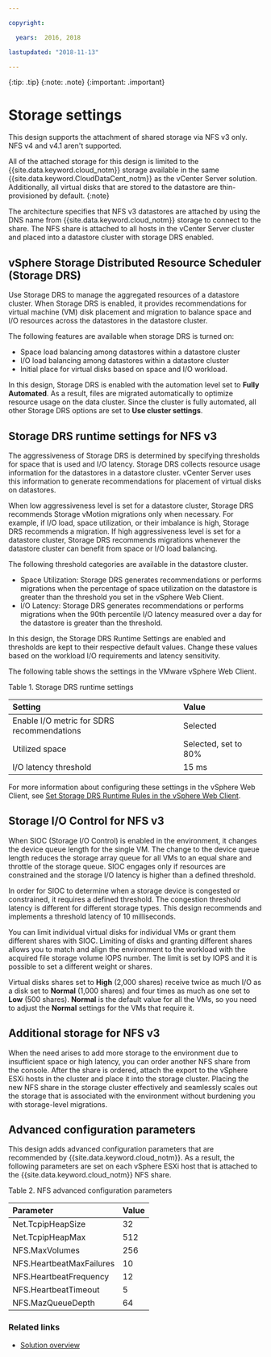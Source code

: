 ```yaml
---

copyright:

  years:  2016, 2018

lastupdated: "2018-11-13"

---
```


{:tip: .tip}
{:note: .note}
{:important: .important}

# Storage settings

This design supports the attachment of shared storage via NFS v3 only. NFS v4 and v4.1 aren't supported.

All of the attached storage for this design is limited to the {{site.data.keyword.cloud_notm}} storage available in the same {{site.data.keyword.CloudDataCent_notm}} as the vCenter Server solution. Additionally, all virtual disks that are stored to the datastore are thin-provisioned by default.
{:note}

The architecture specifies that NFS v3 datastores are attached by using the DNS name from {{site.data.keyword.cloud_notm}} storage to connect to the share. The NFS share is attached to all hosts in the vCenter Server cluster and placed into a datastore cluster with storage DRS enabled.

## vSphere Storage Distributed Resource Scheduler (Storage DRS)

Use Storage DRS to manage the aggregated resources of a datastore cluster. When Storage DRS is enabled, it provides recommendations for virtual machine (VM) disk placement and migration to balance space and I/O resources across the datastores in the datastore cluster.

The following features are available when storage DRS is turned on:
* Space load balancing among datastores within a datastore cluster
* I/O load balancing among datastores within a datastore cluster
* Initial place for virtual disks based on space and I/O workload.

In this design, Storage DRS is enabled with the automation level set to **Fully Automated**. As a result, files are migrated automatically to optimize resource usage on the data cluster. Since the cluster is fully automated, all other Storage DRS options are set to **Use cluster settings**.

## Storage DRS runtime settings for NFS v3

The aggressiveness of Storage DRS is determined by specifying thresholds for space that is used and I/O latency. Storage DRS collects resource usage information for the datastores in a datastore cluster. vCenter Server uses this information to generate recommendations for placement of virtual disks on datastores.

When low aggressiveness level is set for a datastore cluster, Storage DRS recommends Storage vMotion migrations only when necessary. For example, if I/O load, space utilization, or their imbalance is high, Storage DRS recommends a migration. If high aggressiveness level is set for a datastore cluster, Storage DRS recommends migrations whenever the datastore cluster can benefit from space or I/O load balancing.

The following threshold categories are available in the datastore cluster.

* Space Utilization: Storage DRS generates recommendations or performs migrations when the percentage of space utilization on the datastore is greater than the threshold you set in the vSphere Web Client.
* I/O Latency: Storage DRS generates recommendations or performs migrations when the 90th percentile I/O latency measured over a day for the datastore is greater than the threshold.

In this design, the Storage DRS Runtime Settings are enabled and thresholds are kept to their respective default values. Change these values based on the workload I/O requirements and latency sensitivity.

The following table shows the settings in the VMware vSphere Web Client.

Table 1. Storage DRS runtime settings

| Setting       | Value  |
|:--------------- |:------ |
| Enable I/O metric for SDRS recommendations | Selected |
| Utilized space | Selected, set to 80% |
| I/O latency threshold | 15 ms |

For more information about configuring these settings in the vSphere Web Client, see [Set Storage DRS Runtime Rules in the vSphere Web Client](https://docs.vmware.com/en/VMware-vSphere/5.5/com.vmware.vsphere.resmgmt.doc/GUID-AD2D13CE-539B-48C3-BBC9-E55A834874F0.html).

## Storage I/O Control for NFS v3

When SIOC (Storage I/O Control) is enabled in the environment, it changes the device queue length for the single VM. The change to the device queue length reduces the storage array queue for all VMs to an equal share and throttle of the storage queue. SIOC engages only if resources are constrained and the storage I/O latency is higher than a defined threshold.

In order for SIOC to determine when a storage device is congested or constrained, it requires a defined threshold. The congestion threshold latency is different for different storage types. This design recommends and implements a threshold latency of 10 milliseconds.

You can limit individual virtual disks for individual VMs or grant them different shares with SIOC. Limiting of disks and granting different shares allows you to match and align the environment to the workload with the acquired file storage volume IOPS number. The limit is set by IOPS and it is possible to set a different weight or shares.

Virtual disks shares set to **High** (2,000 shares) receive twice as much I/O as a disk set to **Normal** (1,000 shares) and four times as much as one set to **Low** (500 shares). **Normal** is the default value for all the VMs, so you need to adjust the **Normal** settings for the VMs that require it.

## Additional storage for NFS v3

When the need arises to add more storage to the environment due to insufficient space or high latency, you can order another NFS share from the console. After the share is ordered, attach the export to the vSphere ESXi hosts in the cluster and place it into the storage cluster. Placing the new NFS share in the storage cluster effectively and seamlessly scales out the storage that is associated with the environment without burdening you with storage-level migrations.

## Advanced configuration parameters

This design adds advanced configuration parameters that are recommended by {{site.data.keyword.cloud_notm}}. As a result, the following parameters are set on each vSphere ESXi host that is attached to the {{site.data.keyword.cloud_notm}} NFS share.

Table 2. NFS advanced configuration parameters

| Parameter       | Value  |
|:--------------- |:------ |
| Net.TcpipHeapSize | 32 |
| Net.TcpipHeapMax | 512 |
| NFS.MaxVolumes | 256 |
| NFS.HeartbeatMaxFailures | 10 |
| NFS.HeartbeatFrequency  | 12 |
| NFS.HeartbeatTimeout | 5 |
| NFS.MazQueueDepth | 64 |

### Related links

* [Solution overview](../solution/solution_overview.html)
